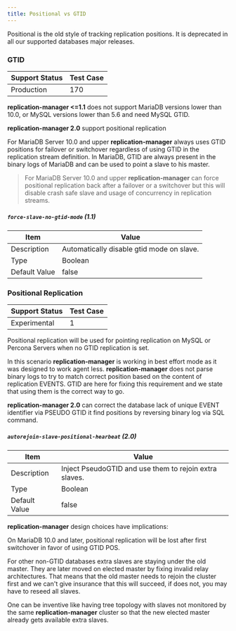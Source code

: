 ```yaml
---
title: Positional vs GTID
---
```


Positional is the old style of tracking replication positions. It is deprecated in all our supported databases major releases.

### GTID

| Support Status  | Test Case |  
| ----------------|-----------|
| Production      | 170 |       

**replication-manager <=1.1** does not support MariaDB versions lower than 10.0, or MySQL versions lower than 5.6 and need MySQL GTID.

**replication-manager 2.0** support positional replication

For MariaDB Server 10.0 and upper **replication-manager** always uses GTID positions for failover or switchover regardless of using GTID in the replication stream definition. In MariaDB, GTID are always present in the binary logs of MariaDB and can be used to point a slave to his master.

> For MariaDB Server 10.0 and upper **replication-manager** can force positional replication back after a failover or a switchover but this will disable crash safe slave and usage of concurrency in replication streams.    

##### `force-slave-no-gtid-mode` (1.1)

| Item          | Value |
| ----          | ----- |
| Description   | Automatically disable gtid mode on slave. |
| Type          | Boolean |
| Default Value | false |

### Positional Replication

| Support Status  | Test Case |  
| ----------------|-----------|
| Experimental    | 1 |       


Positional replication will be used for pointing replication on MySQL or Percona Servers when no GTID replication is set.

In this scenario **replication-manager** is working in best effort mode as it was designed to work agent less. **replication-manager** does not parse binary logs to try to match correct position based on the content of replication EVENTS. GTID are here for fixing this requirement and we state that using them is the correct way to go.   

**replication-manager 2.0** can correct the database lack of unique EVENT identifier via PSEUDO GTID it find positions by reversing binary log via SQL command.

##### `autorejoin-slave-positional-hearbeat` (2.0)

| Item          | Value |
| ----          | ----- |
| Description   | Inject PseudoGTID and use them to rejoin extra slaves. |
| Type          | Boolean |
| Default Value | false |


**replication-manager** design choices have implications:

On MariaDB 10.0 and later, positional replication will be lost after first switchover in favor of using GTID POS.

For other non-GTID databases extra slaves are staying under the old master. They are later moved on elected master by fixing invalid relay architectures. That means that the old master needs to rejoin the cluster first and we can't give insurance that this will succeed, if does not, you may have to reseed all slaves.

One can be inventive like having tree topology with slaves not monitored by the same **replication-manager** cluster so that the new elected master already gets available extra slaves.
